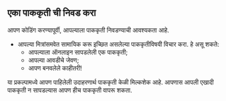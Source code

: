 ## एका पाककृती ची निवड करा

आपण कोडिंग करण्यापूर्वी, आपल्याला पाककृती निवडण्याची आवश्यकता आहे.

+ आपल्या मित्रांसमवेत सामायिक करू इच्छित असलेल्या पाककृतीविषयी विचार करा. हे असू शकते: 
    + आपल्याला ऑनलाइन सापडलेली एक पाककृती;
    + आपल्या आवडीचे जेवण;
    + आपण बनवलेले काहीतरी!

या प्रकल्पामध्ये आपण पाहिलेली उदाहरणार्थ पाककृती केळी मिल्कशेक आहे. आपणास आपली एखादी पाककृती न सापडल्यास आपण हीच पाककृती वापरू शकता.